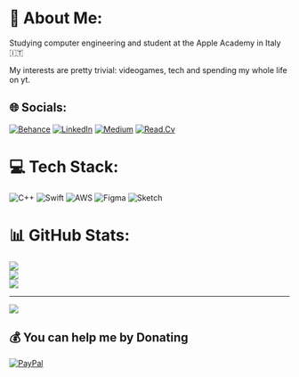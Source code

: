 # 💫 About Me:
Studying computer engineering and student at the Apple Academy in Italy 🇮🇹<br>

My interests are pretty trivial: videogames, tech and spending my whole life on yt.
## 🌐 Socials:
[![Behance](https://img.shields.io/badge/Behance-1769ff?logo=behance&logoColor=white)](https://behance.net/yoddale) [![LinkedIn](https://img.shields.io/badge/LinkedIn-%230077B5.svg?logo=linkedin&logoColor=white)](https://linkedin.com/in/alessio-iodice-4a22131b0) [![Medium](https://img.shields.io/badge/Medium-12100E?logo=medium&logoColor=white)](https://medium.com/@@alessioi) [![Read.Cv](https://img.shields.io/badge/-Read.cv-inactive?style=plastic&logo)](https://read.cv/yod)

# 💻 Tech Stack:
![C++](https://img.shields.io/badge/c++-%2300599C.svg?style=for-the-badge&logo=c%2B%2B&logoColor=white) ![Swift](https://img.shields.io/badge/swift-F54A2A?style=for-the-badge&logo=swift&logoColor=white) ![AWS](https://img.shields.io/badge/AWS-%23FF9900.svg?style=for-the-badge&logo=amazon-aws&logoColor=white) 	![Figma](https://img.shields.io/badge/figma-%23F24E1E.svg?style=for-the-badge&logo=figma&logoColor=white) ![Sketch](https://img.shields.io/badge/Sketch-FFB387?style=for-the-badge&logo=sketch&logoColor=black)
# 📊 GitHub Stats:
![](https://github-readme-stats.vercel.app/api?username=Yoddikko&theme=dark&hide_border=false&include_all_commits=true&count_private=true)<br/>
![](https://github-readme-streak-stats.herokuapp.com/?user=Yoddikko&theme=dark&hide_border=false)<br/>
![](https://github-readme-stats.vercel.app/api/top-langs/?username=Yoddikko&theme=dark&hide_border=false&include_all_commits=true&count_private=true&layout=compact)

---
[![](https://visitcount.itsvg.in/api?id=Yoddikko&icon=3&color=10)](https://visitcount.itsvg.in)

  ## 💰 You can help me by Donating
  [![PayPal](https://img.shields.io/badge/PayPal-00457C?style=for-the-badge&logo=paypal&logoColor=white)](https://paypal.me/yoddk) 

  
<!-- Proudly created with GPRM ( https://gprm.itsvg.in ) -->
